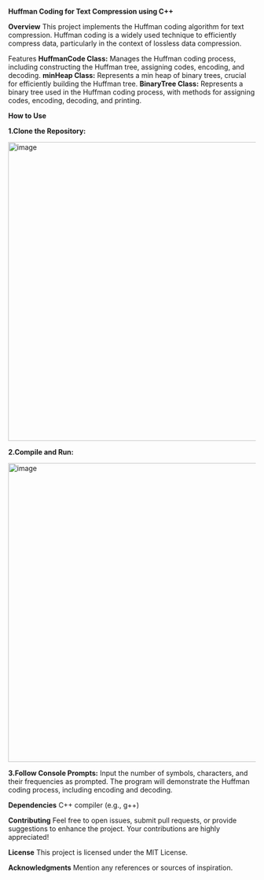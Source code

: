 **Huffman Coding for Text Compression using C++**

**Overview**
This project implements the Huffman coding algorithm for text compression. Huffman coding is a widely used technique to efficiently compress data, particularly in the context of lossless data compression.

Features
**HuffmanCode Class:** Manages the Huffman coding process, including constructing the Huffman tree, assigning codes, encoding, and decoding.
**minHeap Class:** Represents a min heap of binary trees, crucial for efficiently building the Huffman tree.
**BinaryTree Class:** Represents a binary tree used in the Huffman coding process, with methods for assigning codes, encoding, decoding, and printing.

**How to Use**

**1.Clone the Repository:**

<img width="607" alt="image" src="https://github.com/Saurabh-9/Huffman-Coding-Project-C-/assets/96305673/c8171dd1-b864-4f78-a676-80e4939256eb">

**2.Compile and Run:**

<img width="607" alt="image" src="https://github.com/Saurabh-9/Huffman-Coding-Project-C-/assets/96305673/f90d914a-505b-47d1-be4c-b748ba58b9e3">


**3.Follow Console Prompts:**
Input the number of symbols, characters, and their frequencies as prompted.
The program will demonstrate the Huffman coding process, including encoding and decoding.

**Dependencies**
C++ compiler (e.g., g++)

**Contributing**
Feel free to open issues, submit pull requests, or provide suggestions to enhance the project. Your contributions are highly appreciated!

**License**
This project is licensed under the MIT License.

**Acknowledgments**
Mention any references or sources of inspiration.


